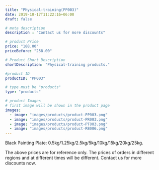 ```yaml
---
title: "Physical-training(PP003)"
date: 2019-10-17T11:22:16+06:00
draft: false

# meta description
description : "Contact us for more discounts"

# product Price
price: "188.00"
priceBefore: "258.00"

# Product Short Description
shortDescription: "Physical-training products."

#product ID
productID: "PP003"

# type must be "products"
type: "products"

# product Images
# first image will be shown in the product page
images:
  - image: "images/products/product-PP003.png"
  - image: "images/products/product-PR003.png"
  - image: "images/products/product-PT003.png"
  - image: "images/products/product-RB006.png"
---
```


Black Painting Plate: 0.5kg/1.25kg/2.5kg/5kg/10kg/15kg/20kg/25kg.

The above prices are for reference only. The prices of orders in different regions and at different times will be different. Contact us for more discounts now. 
